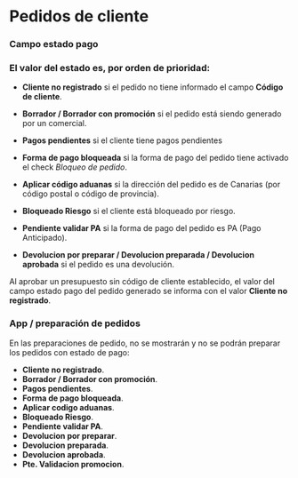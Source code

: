 # Pedidos de cliente


### Campo estado pago


### El valor del estado es, por orden de prioridad:

* **Cliente no registrado** si el pedido no tiene informado el campo **Código de cliente**.

* **Borrador / Borrador con promoción** si el pedido está siendo generado por un comercial.

* **Pagos pendientes** si el cliente tiene pagos pendientes

* **Forma de pago bloqueada** si la forma de pago del pedido tiene activado el check *Bloqueo de pedido*.

* **Aplicar código aduanas** si la dirección del pedido es de Canarias (por código postal o código de provincia).

* **Bloqueado Riesgo** si el cliente está bloqueado por riesgo.

* **Pendiente validar PA** si la forma de pago del pedido es PA (Pago Anticipado).

* **Devolucion por preparar / Devolucion preparada / Devolucion aprobada** si el pedido es una devolución.

Al aprobar un presupuesto sin código de cliente establecido, el valor del campo estado pago del pedido generado se informa con el valor **Cliente no registrado**.

### App / preparación de pedidos
En las preparaciones de pedido, no se mostrarán y no se podrán preparar los pedidos con estado de pago:

* **Cliente no registrado**.
* **Borrador / Borrador con promoción**.
* **Pagos pendientes**.
* **Forma de pago bloqueada**.
* **Aplicar codigo aduanas**.
* **Bloqueado Riesgo**.
* **Pendiente validar PA**.
* **Devolucion por preparar**.
* **Devolucion preparada**.
* **Devolucion aprobada**.
* **Pte. Validacion promocion**.
